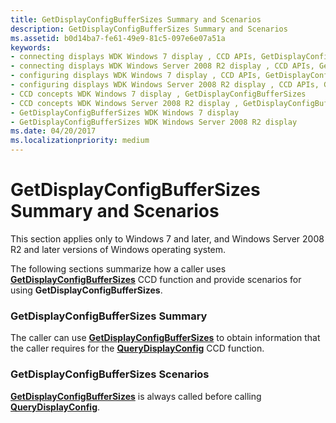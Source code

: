 ```yaml
---
title: GetDisplayConfigBufferSizes Summary and Scenarios
description: GetDisplayConfigBufferSizes Summary and Scenarios
ms.assetid: b0d14ba7-fe61-49e9-81c5-097e6e07a51a
keywords:
- connecting displays WDK Windows 7 display , CCD APIs, GetDisplayConfigBufferSizes
- connecting displays WDK Windows Server 2008 R2 display , CCD APIs, GetDisplayConfigBufferSizes
- configuring displays WDK Windows 7 display , CCD APIs, GetDisplayConfigBufferSizes
- configuring displays WDK Windows Server 2008 R2 display , CCD APIs, GetDisplayConfigBufferSizes
- CCD concepts WDK Windows 7 display , GetDisplayConfigBufferSizes
- CCD concepts WDK Windows Server 2008 R2 display , GetDisplayConfigBufferSizes
- GetDisplayConfigBufferSizes WDK Windows 7 display
- GetDisplayConfigBufferSizes WDK Windows Server 2008 R2 display
ms.date: 04/20/2017
ms.localizationpriority: medium
---
```


# GetDisplayConfigBufferSizes Summary and Scenarios


This section applies only to Windows 7 and later, and Windows Server 2008 R2 and later versions of Windows operating system.

The following sections summarize how a caller uses [**GetDisplayConfigBufferSizes**](https://msdn.microsoft.com/library/windows/hardware/ff566772) CCD function and provide scenarios for using **GetDisplayConfigBufferSizes**.

### <span id="getdisplayconfigbuffersizes_summary"></span><span id="GETDISPLAYCONFIGBUFFERSIZES_SUMMARY"></span>GetDisplayConfigBufferSizes Summary

The caller can use [**GetDisplayConfigBufferSizes**](https://msdn.microsoft.com/library/windows/hardware/ff566772) to obtain information that the caller requires for the [**QueryDisplayConfig**](https://msdn.microsoft.com/library/windows/hardware/ff569215) CCD function.

### <span id="getdisplayconfigbuffersizes_scenarios"></span><span id="GETDISPLAYCONFIGBUFFERSIZES_SCENARIOS"></span>GetDisplayConfigBufferSizes Scenarios

[**GetDisplayConfigBufferSizes**](https://msdn.microsoft.com/library/windows/hardware/ff566772) is always called before calling [**QueryDisplayConfig**](https://msdn.microsoft.com/library/windows/hardware/ff569215).

 

 





